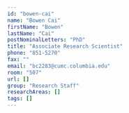 ```yaml
---
id: "bowen-cai"
name: "Bowen Cai"
firstName: "Bowen"
lastName: "Cai"
postNominalLetters: "PhD"
title: "Associate Research Scientist"
phone: "851-5270"
fax: ""
email: "bc2283@cumc.columbia.edu"
room: "507"
url: []
group: "Research Staff"
researchAreas: []
tags: []
---
```

